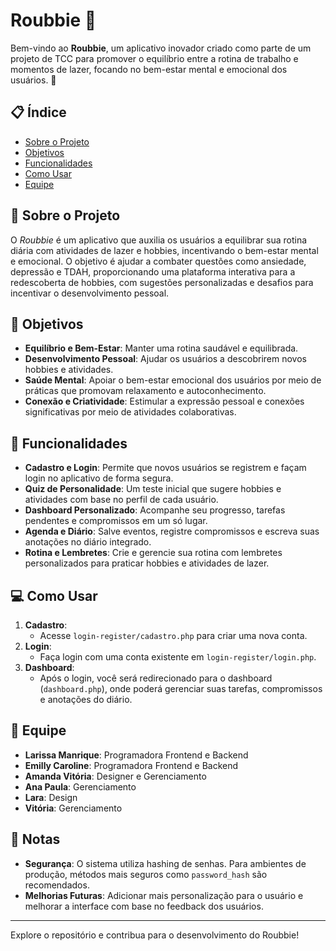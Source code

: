 # Roubbie 📱

Bem-vindo ao **Roubbie**, um aplicativo inovador criado como parte de um projeto de TCC para promover o equilíbrio entre a rotina de trabalho e momentos de lazer, focando no bem-estar mental e emocional dos usuários. 🌟

## 📋 Índice
- [Sobre o Projeto](#sobre-o-projeto)
- [Objetivos](#objetivos)
- [Funcionalidades](#funcionalidades)
- [Como Usar](#como-usar)
- [Equipe](#equipe)

## 📖 Sobre o Projeto

O *Roubbie* é um aplicativo que auxilia os usuários a equilibrar sua rotina diária com atividades de lazer e hobbies, incentivando o bem-estar mental e emocional. O objetivo é ajudar a combater questões como ansiedade, depressão e TDAH, proporcionando uma plataforma interativa para a redescoberta de hobbies, com sugestões personalizadas e desafios para incentivar o desenvolvimento pessoal.

## 🎯 Objetivos

- **Equilíbrio e Bem-Estar**: Manter uma rotina saudável e equilibrada.
- **Desenvolvimento Pessoal**: Ajudar os usuários a descobrirem novos hobbies e atividades.
- **Saúde Mental**: Apoiar o bem-estar emocional dos usuários por meio de práticas que promovam relaxamento e autoconhecimento.
- **Conexão e Criatividade**: Estimular a expressão pessoal e conexões significativas por meio de atividades colaborativas.

## 🚀 Funcionalidades

- **Cadastro e Login**: Permite que novos usuários se registrem e façam login no aplicativo de forma segura.
- **Quiz de Personalidade**: Um teste inicial que sugere hobbies e atividades com base no perfil de cada usuário.
- **Dashboard Personalizado**: Acompanhe seu progresso, tarefas pendentes e compromissos em um só lugar.
- **Agenda e Diário**: Salve eventos, registre compromissos e escreva suas anotações no diário integrado.
- **Rotina e Lembretes**: Crie e gerencie sua rotina com lembretes personalizados para praticar hobbies e atividades de lazer.

## 💻 Como Usar

1. **Cadastro**:
   - Acesse `login-register/cadastro.php` para criar uma nova conta.
2. **Login**:
   - Faça login com uma conta existente em `login-register/login.php`.
3. **Dashboard**:
   - Após o login, você será redirecionado para o dashboard (`dashboard.php`), onde poderá gerenciar suas tarefas, compromissos e anotações do diário.

## 👥 Equipe

- **Larissa Manrique**: Programadora Frontend e Backend
- **Emilly Caroline**: Programadora Frontend e Backend
- **Amanda Vitória**: Designer e Gerenciamento
- **Ana Paula**: Gerenciamento
- **Lara**: Design
- **Vitória**: Gerenciamento

## 📝 Notas

- **Segurança**: O sistema utiliza hashing de senhas. Para ambientes de produção, métodos mais seguros como `password_hash` são recomendados.
- **Melhorias Futuras**: Adicionar mais personalização para o usuário e melhorar a interface com base no feedback dos usuários.

---

Explore o repositório e contribua para o desenvolvimento do Roubbie!
